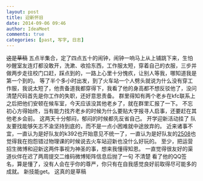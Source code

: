 ```yaml
---
layout: post
title: 迎新怀旧
date: 2014-09-06 09:46
author: IdeaMeet
comments: true
categories: [past, 写字, 日志]
---
```

<strike>这是草稿</strike>
五点半集合，定了四点五十的闹钟，闹钟一响马上从上铺跳下来，生怕吵醒室友连灯都没敢开，洗漱、收拾东西，工作服太短，穿着自己的衣服，三步并做两步走往校门口赶，踩点到的，一路上心里十分愧疚，让别人等我，哪知道我是第一个到的。
等了半个多小时出发，到了火车站一个人劈头就说为什么没有穿工作服，我说太短了，他责备道我都穿得下，我看了他的身高都不想反驳他了，没问清楚尺码首先是你工作的失职，还好意思责备。
群里得知有两个老乡在kfc联系上之后把他们安顿在候车室，今天应该没其他老乡了，就在群里汇报了一下。
不忘初心方得始终，当有能力找齐老乡的时候为什么要贴大字报寻人启事，还要赶在其他老乡会前。
这两天十分郁闷，郁闷的时候都先反省自己。
开学迎新活动挂了
队友要找能够矢志不渝坚持到底的，而不是一点小困难就中途放弃的。
近来诸事不宜，一直认为是好队友的k392也开始意见不统一了，一直认为是好队友的<a href="tel:2508">2508</a>也觉得我在抱怨错过物理课的时候说去火车站迎新也没什么好玩的。
至少，把运营招生微博和迎新这两件事视为神圣的事，想来我懂得知恩。
一直觉得很友好的渠道伙伴在迟了两周提交二维码微博矩阵信息后抛了一句 不清楚 
看了他的QQ签名，算是懂了，没有人会在乎你的尊严，你只有在自我感觉良好前取得尽可能多的成就。
新技能get。
这真的是草稿
